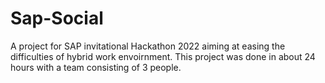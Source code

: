 # Sap-Social
A project for SAP invitational Hackathon 2022 aiming at easing the difficulties of hybrid work envoirnment. 
This project was done in about 24 hours with a team consisting of 3 people.
